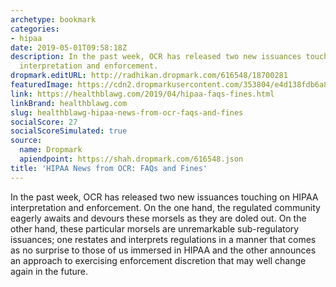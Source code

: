 ```yaml
---
archetype: bookmark
categories:
- hipaa
date: 2019-05-01T09:58:18Z
description: In the past week, OCR has released two new issuances touching on HIPAA
  interpretation and enforcement.
dropmark.editURL: http://radhikan.dropmark.com/616548/18700281
featuredImage: https://cdn2.dropmarkusercontent.com/353804/e4d138fdb6a833ab947f7076930219a54b9a68c1b59ac7c027e9f09f8a030421/thumbnail/network-1.jpg?Expires=1557430062&Signature=hvVRTEcx465HFwJQ5PhA9R0pOUskkNuSI69iXVT7dFjCBUj-vKqzo1mrfAjppxCV163A7DSdmAmolHUaUPWZnjImY6R4zI1fIGUiJ4xkzR2zdK~hFako-qkJTqiynvCbrlkKno7bzL27elHXXI0C96eEDwg7FIUKcelSHLE31J4yGFY9S8CVBsccUljotdiK1vRF3mFg1cmRkLGAB8nGBTESnv4ErmEKr0J5aDs9IMFC-mBbJ6FR2F9m0HlxjqKssSIDWuYWC2Yv2mzLEK-O878N1geF5MwI6D4LXTbtduKqMu5Uon261QcLjhKJ~54IT-huEcXujr6oHgo5giG5FA__&Key-Pair-Id=APKAITQYWVEN757ZA4KQ
link: https://healthblawg.com/2019/04/hipaa-faqs-fines.html
linkBrand: healthblawg.com
slug: healthblawg-hipaa-news-from-ocr-faqs-and-fines
socialScore: 27
socialScoreSimulated: true
source:
  name: Dropmark
  apiendpoint: https://shah.dropmark.com/616548.json
title: 'HIPAA News from OCR: FAQs and Fines'
---
```

In the past week, OCR has released two new issuances touching on HIPAA interpretation and enforcement. On the one hand, the regulated community eagerly awaits and devours these morsels as they are doled out. On the other hand, these particular morsels are unremarkable sub-regulatory issuances; one restates and interprets regulations in a manner that comes as no surprise to those of us immersed in HIPAA and the other announces an approach to exercising enforcement discretion that may well change again in the future.

